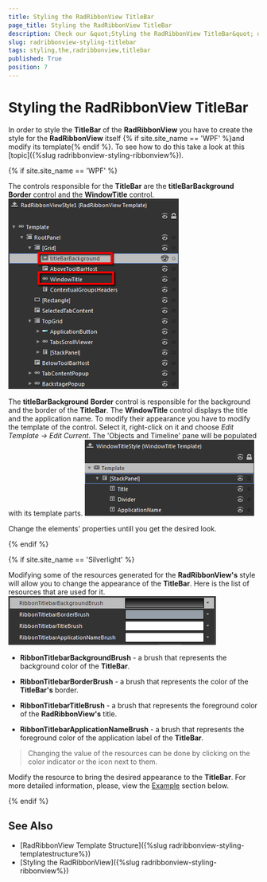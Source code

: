 ```yaml
---
title: Styling the RadRibbonView TitleBar
page_title: Styling the RadRibbonView TitleBar
description: Check our &quot;Styling the RadRibbonView TitleBar&quot; documentation article for the RadRibbonView {{ site.framework_name }} control.
slug: radribbonview-styling-titlebar
tags: styling,the,radribbonview,titlebar
published: True
position: 7
---
```


# Styling the RadRibbonView TitleBar

In order to style the __TitleBar__ of the __RadRibbonView__ you have to create the style for the __RadRibbonView__ itself {% if site.site_name == 'WPF' %}and modify its template{% endif %}. To see how to do this take a look at this [topic]({%slug radribbonview-styling-ribbonview%}).

{% if site.site_name == 'WPF' %}

The controls responsible for the __TitleBar__ are the __titleBarBackground__ __Border__ control and the __WindowTitle__ control.
![{{ site.framework_name }} RadRibbonView  ](images/RibbonView_Styling_TitleBar_ControlElements.png)

The __titleBarBackground__ __Border__ control is responsible for the background and the border of the __TitleBar__. The __WindowTitle__ control displays the title and the application name. To modify their appearance you have to modify the template of the control. Select it, right-click on it and choose *Edit Template -> Edit Current*. The 'Objects and Timeline' pane will be populated with its template parts.
![{{ site.framework_name }} RadRibbonView  ](images/RibbonView_Styling_TitleBar_WindowTitleTemplate.png)

Change the elements' properties untill you get the desired look.

{% endif %}

{% if site.site_name == 'Silverlight' %}

Modifying some of the resources generated for the __RadRibbonView's__ style will allow you to change the appearance of the __TitleBar__. Here is the list of resources that are used for it.
![{{ site.framework_name }} RadRibbonView  ](images/RibbonView_Styling_TitleBar_Resources.png)

* __RibbonTitlebarBackgroundBrush__ - a brush that represents the background color of the __TitleBar__.				

* __RibbonTitlebarBorderBrush__ - a brush that represents the color of the __TitleBar's__ border.				

* __RibbonTitlebarTitleBrush__ - a brush that represents the foreground color of the __RadRibbonView's__ title.				

* __RibbonTitlebarApplicationNameBrush__ - a brush that represents the foreground color of the application label of the __TitleBar__.				

>Changing the value of the resources can be done by clicking on the color indicator or the icon next to them.

Modify the resource to bring the desired appearance to the __TitleBar__. For more detailed information, please, view the [Example](#example) section below.

{% endif %}

## See Also
 * [RadRibbonView Template Structure]({%slug radribbonview-styling-templatestructure%})
 * [Styling the RadRibbonView]({%slug radribbonview-styling-ribbonview%})